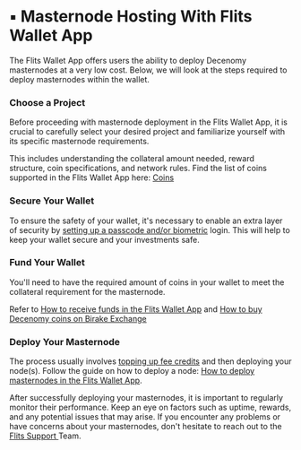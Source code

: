 # ▪ Masternode Hosting With Flits Wallet App

The Flits Wallet App offers users the ability to deploy Decenomy masternodes at a very low cost. Below, we will look at the steps required to deploy masternodes within the wallet.

### Choose a Project

Before proceeding with masternode deployment in the Flits Wallet App, it is crucial to carefully select your desired project and familiarize yourself with its specific masternode requirements.&#x20;

This includes understanding the collateral amount needed, reward structure, coin specifications, and network rules. Find the list of coins supported in the Flits Wallet App here: [Coins](../../coins/)

### Secure Your Wallet

To ensure the safety of your wallet, it's necessary to enable an extra layer of security by [setting up a passcode and/or biometric](../flits-wallet-app/settings-overview.md#authentication) login. This will help to keep your wallet secure and your investments safe.

### Fund Your Wallet

You'll need to have the required amount of coins in your wallet to meet the collateral requirement for the masternode. &#x20;

Refer to [How to receive funds in the Flits Wallet App](../flits-wallet-app/wallet-operations-send-receive-transaction-history.md#receiving-coins) and [How to buy Decenomy coins on Birake Exchange](../exchange/how-to-buy-decenomy-coins-on-birake/)

### Deploy Your Masternode

The process usually involves [topping up fee credits](../flits-wallet-app/how-to-top-up-fee-credits.md) and then deploying your node(s). Follow the guide on how to deploy a node: [How to deploy masternodes in the Flits Wallet App](../flits-wallet-app/how-to-deploy-masternodes-in-the-flits-wallet-app.md).&#x20;

After successfully deploying your masternodes, it is important to regularly monitor their performance. Keep an eye on factors such as uptime, rewards, and any potential issues that may arise. If you encounter any problems or have concerns about your masternodes, don't hesitate to reach out to the [Flits Support ](../flits-wallet-app/flits-wallet-in-app-support.md)Team.&#x20;
